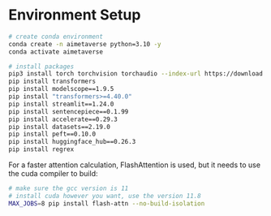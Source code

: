 # Environment Setup

```bash
# create conda environment
conda create -n aimetaverse python=3.10 -y
conda activate aimetaverse

# install packages
pip3 install torch torchvision torchaudio --index-url https://download.pytorch.org/whl/cu118
pip install transformers
pip install modelscope==1.9.5
pip install "transformers>=4.40.0"
pip install streamlit==1.24.0
pip install sentencepiece==0.1.99
pip install accelerate==0.29.3
pip install datasets==2.19.0
pip install peft==0.10.0
pip install huggingface_hub==0.26.3
pip install regrex
```

For a faster attention calculation, FlashAttention is used, but it needs to use the cuda compiler to build:

```bash
# make sure the gcc version is 11
# install cuda however you want, use the version 11.8
MAX_JOBS=8 pip install flash-attn --no-build-isolation
```
